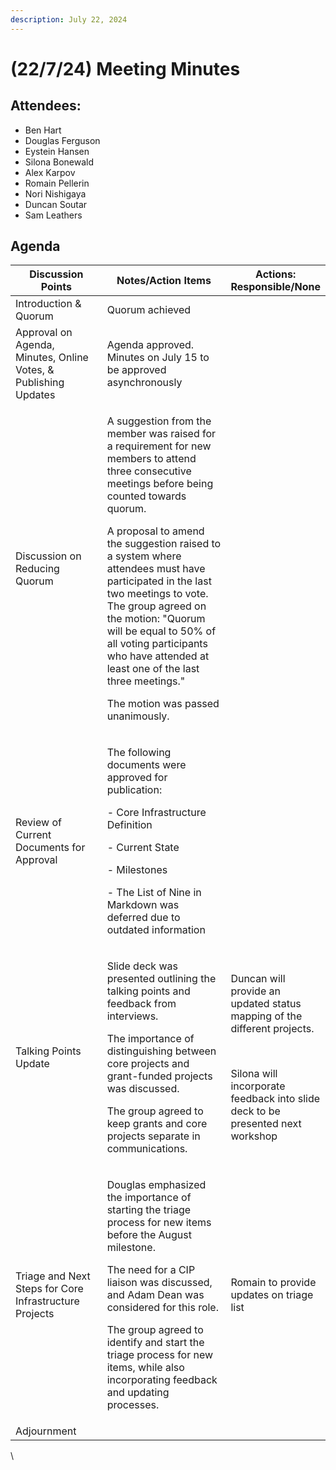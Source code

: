 ```yaml
---
description: July 22, 2024
---
```


# (22/7/24) Meeting Minutes

## Attendees:

* Ben Hart
* Douglas Ferguson
* Eystein Hansen
* Silona Bonewald
* Alex Karpov
* Romain Pellerin
* Nori Nishigaya
* Duncan Soutar
* Sam Leathers

## Agenda

<table><thead><tr><th width="205">Discussion Points</th><th width="323">Notes/Action Items</th><th>Actions: Responsible/None</th></tr></thead><tbody><tr><td>Introduction &#x26; Quorum</td><td>Quorum achieved</td><td><br></td></tr><tr><td>Approval on Agenda, Minutes, Online Votes, &#x26; Publishing Updates</td><td>Agenda approved. Minutes on July 15 to be approved asynchronously</td><td><br></td></tr><tr><td>Discussion on Reducing Quorum</td><td><p>A suggestion from the member was raised for a requirement for new members to attend three consecutive meetings before being counted towards quorum.</p><p>A proposal to amend the suggestion raised to a system where attendees must have participated in the last two meetings to vote.<br>The group agreed on the motion: "Quorum will be equal to 50% of all voting participants who have attended at least one of the last three meetings."</p><p>The motion was passed unanimously.</p></td><td><br></td></tr><tr><td>Review of Current Documents for Approval</td><td><p>The following documents were approved for publication:</p><p>  - Core Infrastructure Definition</p><p>  - Current State</p><p>  - Milestones</p><p>- The List of Nine in Markdown was deferred due to outdated information</p></td><td><br></td></tr><tr><td>Talking Points Update</td><td><p>Slide deck was presented outlining the talking points and feedback from interviews.</p><p>The importance of distinguishing between core projects and grant-funded projects was discussed.</p><p>The group agreed to keep grants and core projects separate in communications.</p></td><td><p>Duncan will provide an updated status mapping of the different projects.</p><p><br></p><p>Silona will incorporate feedback into slide deck to be presented next workshop</p></td></tr><tr><td>Triage and Next Steps for Core Infrastructure Projects</td><td><p>Douglas emphasized the importance of starting the triage process for new items before the August milestone.</p><p>The need for a CIP liaison was discussed, and Adam Dean was considered for this role.</p><p>The group agreed to identify and start the triage process for new items, while also incorporating feedback and updating processes.</p></td><td>Romain to provide updates on triage list</td></tr><tr><td>Adjournment</td><td><br></td><td><br></td></tr></tbody></table>

\
